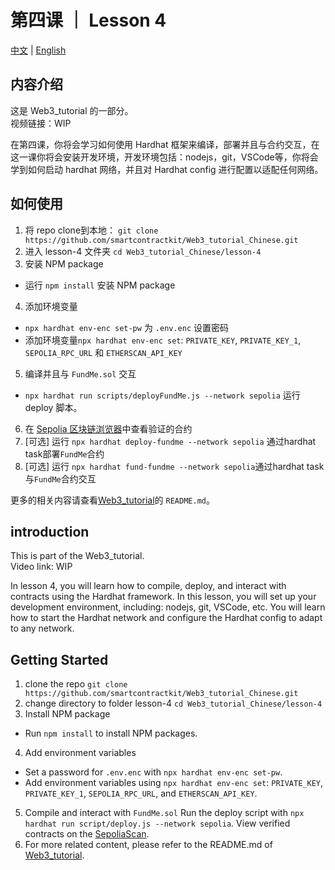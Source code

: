 # 第四课 ｜ Lesson 4
[中文](#内容介绍) | [English](#introduction)

## 内容介绍
这是 Web3_tutorial 的一部分。<br>
视频链接：WIP<br>

在第四课，你将会学习如何使用 Hardhat 框架来编译，部署并且与合约交互，在这一课你将会安装开发环境，开发环境包括：nodejs，git，VSCode等，你将会学到如何启动 hardhat 网络，并且对 Hardhat config 进行配置以适配任何网络。

## 如何使用
1. 将 repo clone到本地：
`git clone https://github.com/smartcontractkit/Web3_tutorial_Chinese.git`
2. 进入 lesson-4 文件夹
`cd Web3_tutorial_Chinese/lesson-4`
3. 安装 NPM package
-  运行 `npm install` 安装 NPM package
4. 添加环境变量
- `npx hardhat env-enc set-pw` 为 `.env.enc` 设置密码
- 添加环境变量`npx hardhat env-enc set`: `PRIVATE_KEY`, `PRIVATE_KEY_1`, `SEPOLIA_RPC_URL` 和 `ETHERSCAN_API_KEY`
5. 编译并且与 `FundMe.sol` 交互
- `npx hardhat run scripts/deployFundMe.js --network sepolia` 运行 deploy 脚本。
6. 在 [Sepolia 区块链浏览器](https://sepolia.etherscan.io/)中查看验证的合约
7. [可选] 运行 `npx hardhat deploy-fundme --network sepolia` 通过hardhat task部署`FundMe`合约
8. [可选] 运行 `npx hardhat fund-fundme --network sepolia`通过hardhat task与`FundMe`合约交互

更多的相关内容请查看[Web3_tutorial](https://github.com/smartcontractkit/Web3_tutorial_Chinese/tree/main)的 `README.md`。


## introduction
This is part of the Web3_tutorial. <br>
Video link: WIP<br>

In lesson 4, you will learn how to compile, deploy, and interact with contracts using the Hardhat framework. In this lesson, you will set up your development environment, including: nodejs, git, VSCode, etc. You will learn how to start the Hardhat network and configure the Hardhat config to adapt to any network.

## Getting Started
1. clone the repo
`git clone https://github.com/smartcontractkit/Web3_tutorial_Chinese.git`
2. change directory to folder lesson-4
`cd Web3_tutorial_Chinese/lesson-4`
3. Install NPM package
- Run `npm install` to install NPM packages.
4. Add environment variables
- Set a password for `.env.enc` with `npx hardhat env-enc set-pw`.
- Add environment variables using `npx hardhat env-enc set`: `PRIVATE_KEY`, `PRIVATE_KEY_1`, `SEPOLIA_RPC_URL`, and `ETHERSCAN_API_KEY`.
5. Compile and interact with `FundMe.sol`
Run the deploy script with `npx hardhat run script/deploy.js --network sepolia`.
View verified contracts on the [SepoliaScan](https://sepolia.etherscan.io/).
6. For more related content, please refer to the README.md of [Web3_tutorial](https://github.com/smartcontractkit/Web3_tutorial_Chinese/tree/main).